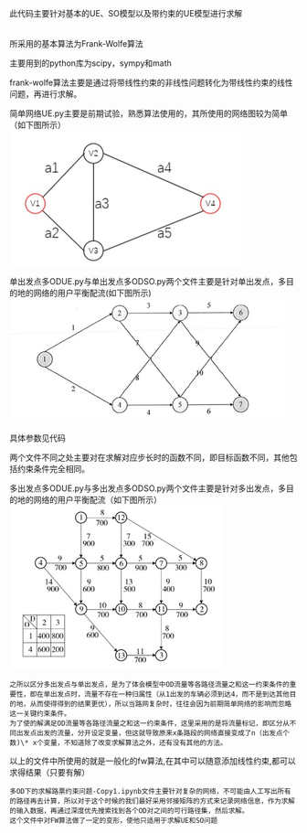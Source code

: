 此代码主要针对基本的UE、SO模型以及带约束的UE模型进行求解 
######
  
  所采用的基本算法为Frank-Wolfe算法
  
  主要用到的python库为scipy，sympy和math
  
  frank-wolfe算法主要是通过将带线性约束的非线性问题转化为带线性约束的线性问题，再进行求解。

简单网络UE.py主要是前期试验，熟悉算法使用的，其所使用的网络图较为简单（如下图所示）
![image text](https://github.com/jiujiaocjj/test/blob/master/img/3.jpg)
  
  单出发点多ODUE.py与单出发点多ODSO.py两个文件主要是针对单出发点，多目的地的网络的用户平衡配流(如下图所示)
![image text](https://github.com/jiujiaocjj/test/blob/master/img/4.jpg)
  
  具体参数见代码
  
  两个文件不同之处主要对在求解对应步长时的函数不同，即目标函数不同，其他包括约束条件完全相同。

  多出发点多ODUE.py与多出发点多ODSO.py两个文件主要是针对多出发点，多目的地的网络的用户平衡配流（如下图所示）
![image text](https://github.com/jiujiaocjj/test/blob/master/img/5.jpg)

    之所以区分多出发点与单出发点，是为了体会模型中OD流量等各路径流量之和这一约束条件的重要性，即在单出发点时，流量不存在一种归属性（从1出发的车辆必须到达4，而不是到达其他目的地，从而使得得到的结果更优），所以当路网复杂时，往往会因为前期简单网络的影响而忽略这一关键约束条件。
    为了使的解满足OD流量等各路径流量之和这一约束条件，这里采用的是将流量标记，即区分从不同出发点出发的流量，分开设定变量，但这就导致原来x条路段的网络直接变成了n（出发点个数)\* x个变量，不知道除了改变求解算法之外，还有没有其他的方法。

以上的文件中所使用的就是一般化的fw算法,在其中可以随意添加线性约束,都可以求得结果（只要有解）

    多OD下的求解路票约束问题-Copy1.ipynb文件主要针对复杂的网络，不可能由人工写出所有的路径再去计算，所以对于这个时候的我们最好采用邻接矩阵的方式来记录网络信息，作为求解的输入数据，再通过深度优先搜索找到各个OD对之间的可行路径集，然后求解。
    这个文件中对FW算法做了一定的变形，使他只适用于求解UE和SO问题

